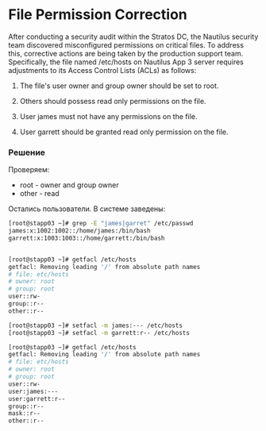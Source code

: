 # File Permission Correction

After conducting a security audit within the Stratos DC, the Nautilus security team discovered misconfigured permissions on critical files. To address this, corrective actions are being taken by the production support team. Specifically, the file named /etc/hosts on Nautilus App 3 server requires adjustments to its Access Control Lists (ACLs) as follows:

1. The file's user owner and group owner should be set to root.

2. Others should possess read only permissions on the file.

3. User james must not have any permissions on the file.

4. User garrett should be granted read only permission on the file.

### Решение

Проверяем:
- root - owner and group owner
- other - read

Остались пользователи. В системе заведены:

```bash
[root@stapp03 ~]# grep -E "james|garret" /etc/passwd
james:x:1002:1002::/home/james:/bin/bash
garrett:x:1003:1003::/home/garrett:/bin/bash


[root@stapp03 ~]# getfacl /etc/hosts
getfacl: Removing leading '/' from absolute path names
# file: etc/hosts
# owner: root
# group: root
user::rw-
group::r--
other::r--

[root@stapp03 ~]# setfacl -m james:--- /etc/hosts
[root@stapp03 ~]# setfacl -m garrett:r-- /etc/hosts

[root@stapp03 ~]# getfacl /etc/hosts
getfacl: Removing leading '/' from absolute path names
# file: etc/hosts
# owner: root
# group: root
user::rw-
user:james:---
user:garrett:r--
group::r--
mask::r--
other::r--
```
